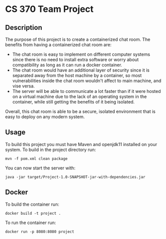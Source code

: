 # CS 370 Team Project
## Description
  The purpose of this project is to create a containerized chat room. The benefits from having a containerized chat room are: 
  <ul>
      <li> The chat room is easy to implement on different computer systems since there is no need to install extra software or worry about compatibility as long as it can run a docker container.</li>
      <li> The chat room would have an additional layer of security since it is separated away from the host machine by a container, so most vulnerabilities inside the chat room wouldn't affect to main machine, and vise versa. </li>
      <li> The server will be able to communicate a lot faster than if it were hosted on a virtual machine due to the lack of an operating system in the container, while still getting the benefits of it being isolated.</li>
  </ul>
  Overall, this chat room is able to be a secure, isolated environment that is easy to deploy on any modern system.

## Usage
To build this project you must have Maven and openjdk11 installed on your system. 
To build in the project directory run:

    mvn -f pom.xml clean package
You can now start the server with:

    java -jar target/Project-1.0-SNAPSHOT-jar-with-dependencies.jar

## Docker
To build the container run:
    
    docker build -t project .
To run the container run:

    docker run -p 8080:8080 project
